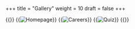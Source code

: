 +++
title = "Gallery"
weight = 10
draft = false
+++

{{<gallery>}}
{{<image src="gallery/homepage.png" alt="Homepage">}}
{{<image src="gallery/careers.png" alt="Careers">}}
{{<image src="gallery/quiz.png" alt="Quiz">}}
{{</gallery>}}
